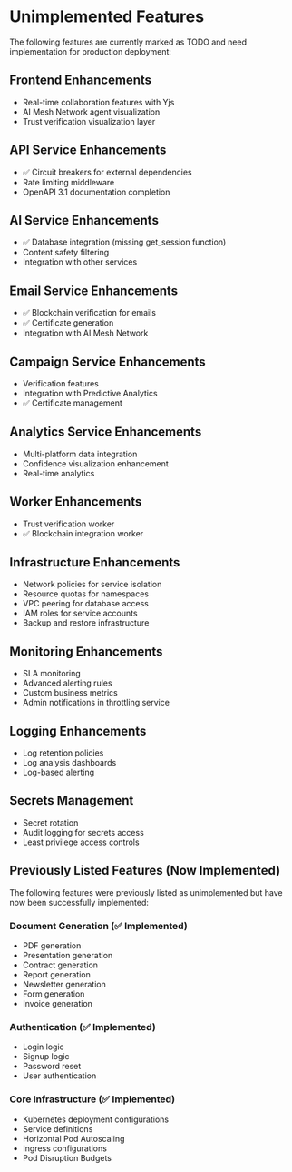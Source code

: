 # Unimplemented Features

The following features are currently marked as TODO and need implementation for production deployment:

## Frontend Enhancements
- Real-time collaboration features with Yjs
- AI Mesh Network agent visualization
- Trust verification visualization layer

## API Service Enhancements
- ✅ Circuit breakers for external dependencies
- Rate limiting middleware
- OpenAPI 3.1 documentation completion

## AI Service Enhancements
- ✅ Database integration (missing get_session function)
- Content safety filtering
- Integration with other services

## Email Service Enhancements
- ✅ Blockchain verification for emails
- ✅ Certificate generation
- Integration with AI Mesh Network

## Campaign Service Enhancements
- Verification features
- Integration with Predictive Analytics
- ✅ Certificate management

## Analytics Service Enhancements
- Multi-platform data integration
- Confidence visualization enhancement
- Real-time analytics

## Worker Enhancements
- Trust verification worker
- ✅ Blockchain integration worker

## Infrastructure Enhancements
- Network policies for service isolation
- Resource quotas for namespaces
- VPC peering for database access
- IAM roles for service accounts
- Backup and restore infrastructure

## Monitoring Enhancements
- SLA monitoring
- Advanced alerting rules
- Custom business metrics
- Admin notifications in throttling service

## Logging Enhancements
- Log retention policies
- Log analysis dashboards
- Log-based alerting

## Secrets Management
- Secret rotation
- Audit logging for secrets access
- Least privilege access controls

## Previously Listed Features (Now Implemented)

The following features were previously listed as unimplemented but have now been successfully implemented:

### Document Generation (✅ Implemented)
- PDF generation
- Presentation generation
- Contract generation
- Report generation
- Newsletter generation
- Form generation
- Invoice generation

### Authentication (✅ Implemented)
- Login logic
- Signup logic
- Password reset
- User authentication

### Core Infrastructure (✅ Implemented)
- Kubernetes deployment configurations
- Service definitions
- Horizontal Pod Autoscaling
- Ingress configurations
- Pod Disruption Budgets
